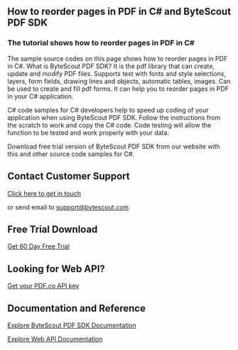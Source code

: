 ## How to reorder pages in PDF in C# and ByteScout PDF SDK

### The tutorial shows how to reorder pages in PDF in C#

The sample source codes on this page shows how to reorder pages in PDF in C#. What is ByteScout PDF SDK? It is the pdf library that can create, update and modify PDF files. Supports text with fonts and style selections, layers, form fields, drawing lines and objects, automatic tables, images. Can be used to create and fill pdf forms. It can help you to reorder pages in PDF in your C# application.

C# code samples for C# developers help to speed up coding of your application when using ByteScout PDF SDK. Follow the instructions from the scratch to work and copy the C# code. Code testing will allow the function to be tested and work properly with your data.

Download free trial version of ByteScout PDF SDK from our website with this and other source code samples for C#.

## Contact Customer Support

[Click here to get in touch](https://bytescout.zendesk.com/hc/en-us/requests/new?subject=ByteScout%20PDF%20SDK%20Question)

or send email to [support@bytescout.com](mailto:support@bytescout.com?subject=ByteScout%20PDF%20SDK%20Question) 

## Free Trial Download

[Get 60 Day Free Trial](https://bytescout.com/download/web-installer?utm_source=github-readme)

## Looking for Web API? 

[Get your PDF.co API key](https://pdf.co/documentation/api?utm_source=github-readme)

## Documentation and Reference

[Explore ByteScout PDF SDK Documentation](https://bytescout.com/documentation/index.html?utm_source=github-readme)

[Explore Web API Documentation](https://pdf.co/documentation/api?utm_source=github-readme)